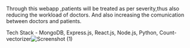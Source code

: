 Through this webapp ,patients will be treated as per severity,thus also reducing the workload of doctors. And also increasing the comunication between doctors and patients.

Tech Stack - MongoDB, Express.js, React.js, Node.js, Python, Count-vectorizer![Screenshot (1)](https://user-images.githubusercontent.com/63410280/176138904-bc18de59-e089-43e2-bb48-9da2c8ff3324.png)
